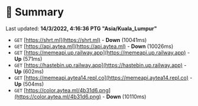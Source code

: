 # 📖 Summary
Last updated: **14/3/2022, 4:16:36 PTG "Asia/Kuala_Lumpur"**

- `GET` [https://shrt.ml](https://shrt.ml) - **Down** (10041ms)
- `GET` [https://api.aytea.ml](https://api.aytea.ml) - **Down** (10026ms)
- `GET` [https://memeapi.up.railway.app](https://memeapi.up.railway.app) - **Up** (571ms)
- `GET` [https://hastebin.up.railway.app](https://hastebin.up.railway.app) - **Up** (602ms)
- `GET` [https://memeapi.aytea14.repl.co](https://memeapi.aytea14.repl.co) - **Up** (504ms)
- `GET` [https://color.aytea.ml/4b31d6.png](https://color.aytea.ml/4b31d6.png) - **Down** (10110ms)
